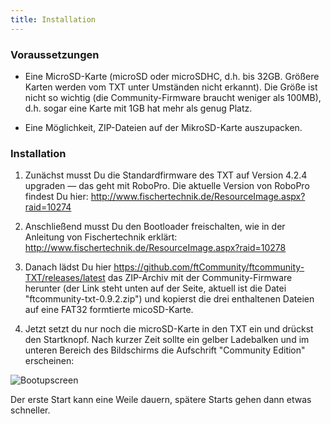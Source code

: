 ```yaml
---
title: Installation
---
```

### Voraussetzungen

* Eine MicroSD-Karte (microSD oder microSDHC, d.h. bis 32GB. Größere Karten werden vom TXT unter Umständen nicht erkannt). Die Größe ist nicht so wichtig (die Community-Firmware braucht weniger als 100MB), d.h. sogar eine Karte mit 1GB hat mehr als genug Platz.

* Eine Möglichkeit, ZIP-Dateien auf der MikroSD-Karte auszupacken.

### Installation

1. Zunächst musst Du die Standardfirmware des TXT auf Version 4.2.4 upgraden &mdash; das geht mit RoboPro. Die aktuelle Version von RoboPro findest Du hier: http://www.fischertechnik.de/ResourceImage.aspx?raid=10274

1. Anschließend musst Du den Bootloader freischalten, wie in der Anleitung von Fischertechnik erklärt: http://www.fischertechnik.de/ResourceImage.aspx?raid=10278

1. Danach lädst Du hier https://github.com/ftCommunity/ftcommunity-TXT/releases/latest das ZIP-Archiv mit der Community-Firmware herunter (der Link steht unten auf der Seite, aktuell ist die Datei "ftcommunity-txt-0.9.2.zip") und kopierst die drei enthaltenen Dateien auf eine FAT32 formtierte micoSD-Karte.

1. Jetzt setzt du nur noch die microSD-Karte in den TXT ein und drückst den Startknopf. Nach kurzer Zeit sollte ein gelber Ladebalken und im unteren Bereich des Bildschirms die Aufschrift "Community Edition" erscheinen:

 ![Bootupscreen](https://raw.githubusercontent.com/ftCommunity/ftcommunity-TXT/master/board/fischertechnik/TXT/rootfs/etc/ftc-logo.png)

 Der erste Start kann eine Weile dauern, spätere Starts gehen dann etwas schneller.
